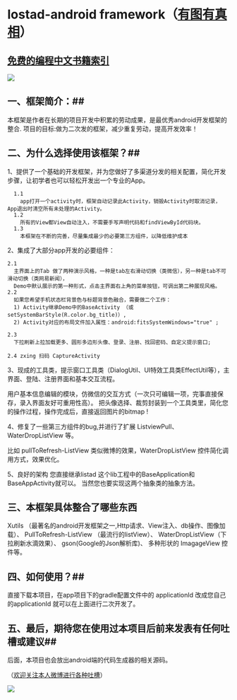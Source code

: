 # lostad-android framework（<a href="http://weibo.com/lostbottle">有图有真相</a>）
## <a href="https://github.com/justjavac/free-programming-books-zh_CN">免费的编程中文书籍索引</a> ##
<img src="http://ww3.sinaimg.cn/bmiddle/45ad345ajw1ey6k1hgtyzj20k00zk77w.jpg"/>

## 一、框架简介：##

本框架是作者在长期的项目开发中积累的劳动成果，是最优秀android开发框架的整合.
项目的目标:做为二次发的框架，减少重复劳动，提高开发效率！


## 二、为什么选择使用该框架？##

1、提供了一个基础的开发框架，并为您做好了多渠道分发的相关配置，简化开发步骤，让初学者也可以轻松开发出一个专业的App。
     
      1.1 
        app打开一个activity时，框架自动记录此Activity，销毁Activity时取消记录，App退出时清空所有未处理的Activity。
      1.2  
        所有的View都View自动注入，不需要手写声明代码和findViewById代码块。
      1.3
        本框架在不断的完善，尽量集成最少的必要第三方组件，以降低维护成本
      
2、集成了大部分app开发的必要组件：

    2.1
      主界面上的Tab 做了两种演示风格，一种是tab左右滑动切换（类微信），另一种是tab不可滑动切换（类网易新闻），
      Demo中默认展示的第一种形式，点击主界面右上角的菜单按钮，可调出第二种展现风格。
    2.2
      如果您希望手机状态栏背景色与标题背景色融合，需要做二个工作：
      1) Activity继承Demo中的BaseActivity （或setSystemBarStyle(R.color.bg_title)）,
      2) Activity对应的布局文件加入属性：android:fitsSystemWindows="true" ;

    2.3
      下拉刷新上拉加载更多、圆形多边形头像、登录、注册、找回密码、自定义提示窗口;

    2.4 zxing 扫码 CaptureActivity

3、现成的工具类，提示窗口工具类（DialogUtil、UI特效工具类EffectUtil等），主界面、登陆、注册界面和基本交互流程。
   
   用户基本信息编辑的模块，仿微信的交互方式（一次只可编辑一项，完事直接保存，录入界面友好可重用性高）。
   把头像选择、裁剪封装到一个工具类里，简化您的操作过程，操作完成后，直接返回图片的bitmap !

4、修复了一些第三方组件的bug,并进行了扩展 ListviewPull、WaterDropListView 等。

   比如 pullToRefresh-ListView 类似微博的效果，WaterDropListView 控件简化调用方式，效果优化。

5、良好的架构
   您直接继承listad 这个lib工程中的BaseApplication和BaseAppActivity就可以。
   当然您也要实现这两个抽象类的抽象方法。


## 三、本框架具体整合了哪些东西 ##

  Xutils （最著名的android开发框架之一,Http请求、View注入、db操作、图像加载）、
  PullToRefresh-ListView （最流行的listView）、
  WaterDropListView（下拉刷新水滴效果）、
  gson(Google的Json解析库)、
  多种形状的 ImagageView 控件等。

## 四、如何使用？##

直接下载本项目，在app项目下的gradle配置文件中的 applicationId 改成您自己的applicationId
就可以在上面进行二次开发了。


## 五、最后，期待您在使用过本项目后前来发表有任何吐槽或建议##
   后面，本项目也会放出android端的代码生成器的相关源码。


  （<a href="http://weibo.com/lostbottle">欢迎关注本人微博进行各种吐槽</a>）

 

<img src="http://ww1.sinaimg.cn/large/45ad345ajw1ey6k1kla26j20y50ke0y7.jpg"/>